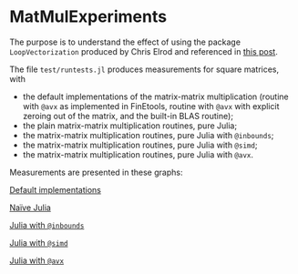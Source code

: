 # MatMulExperiments

The purpose is to understand the effect of using the package `LoopVectorization` produced by Chris Elrod and referenced in [this  post](https://discourse.julialang.org/t/ann-loopvectorization/32843).

The file `test/runtests.jl` produces measurements for square matrices, with 
- the default implementations of the matrix-matrix multiplication (routine with `@avx` as implemented in FinEtools, routine with `@avx` with explicit zeroing out of the matrix, and the built-in BLAS routine);
- the plain  matrix-matrix multiplication routines, pure Julia;
- the matrix-matrix multiplication routines, pure Julia with `@inbounds`;
- the matrix-matrix multiplication routines, pure Julia with `@simd`;
- the matrix-matrix multiplication routines, pure Julia with `@avx`.

Measurements are presented in these graphs:

[Default implementations](gflops-default.png) 

[Naïve Julia](gflops-plain.png)  

[Julia with `@inbounds`](gflops-inbounds.png)  

[Julia with `@simd`](gflops-simd.png) 

[Julia with `@avx`](gflops-avx.png) 